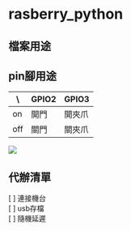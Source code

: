 # rasberry_python

## 檔案用途

## pin腳用途
 \ | GPIO2 | GPIO3
---| --- | ---
on | 開門 | 開夾爪
off| 關門 | 關夾爪

![](https://i.imgur.com/DFEKMHD.png)

## 代辦清單
[ ] 連接機台  
[ ] usb存檔  
[ ] 隨機延遲  
